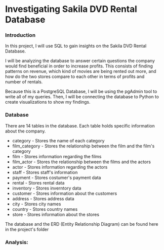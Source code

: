 # Investigating Sakila DVD Rental Database

### Introduction
In this project, I will use SQL to gain insights on the Sakila DVD Rental Database. 

I will be analyzing the database to answer certain questions the company would find beneficial in  order to increase profits. This consists of finding patterns on revenue, which kind of movies are being rented out more, and how do the two stores compare to each other in terms of profits and number of rentals. 

Because this is a PostgreSQL Database, I will be using the pgAdmin tool to write all of my queries. Then, I will be connecting the database to Python to create visualizations to show my findings.

### Database

There are 14 tables in the database. Each table holds specific information about the company. 
- category - Stores the name of each category
- film_category - Stores the relationship between the film and the film's category
- film - Stores information regarding the films
- film_actor - Stores the relationship between the films and the actors
- actor - Stores information regarding the actors
- staff - Stores staff's information
- payment - Stores costumer's payment data
- rental - Stores rental data
- inventory - Stores inverntory data
- customer - Stores information about the customers
- address - Stores address data
- city - Stores city names
- country - Stores country names
- store - Stores information about the stores

The database and the ERD (Entity Relationship Diagram) can be found here in the project's folder

### Analysis: 

